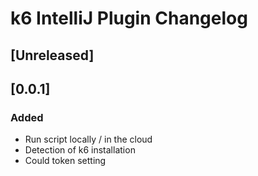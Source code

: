 <!-- Keep a Changelog guide -> https://keepachangelog.com -->

# k6 IntelliJ Plugin Changelog

## [Unreleased]
## [0.0.1]
### Added
- Run script locally / in the cloud
- Detection of k6 installation 
- Could token setting

